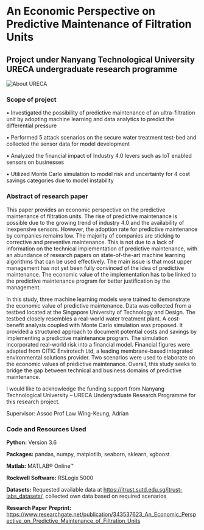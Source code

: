 # An Economic Perspective on Predictive Maintenance of Filtration Units

## Project under Nanyang Technological University URECA undergraduate research programme

![About URECA](https://user-images.githubusercontent.com/45563371/89106943-e8be7900-d45f-11ea-864f-9a12dede8505.jpg)

### Scope of project

• Investigated the possibility of predictive maintenance of an ultra-filtration unit by adopting machine learning and data analytics to predict the differential pressure

• Performed 5 attack scenarios on the secure water treatment test-bed and collected the sensor data for model development

• Analyzed the financial impact of Industry 4.0 levers such as IoT enabled sensors on businesses

• Utilized Monte Carlo simulation to model risk and uncertainty for 4 cost savings categories due to model instability


### Abstract of research paper

This paper provides an economic perspective on the predictive maintenance of filtration units. The rise of predictive maintenance is possible due to the growing trend of industry 4.0 and the availability of inexpensive sensors. However, the adoption rate for predictive maintenance by companies remains low. The majority of companies are sticking to corrective and preventive maintenance. This is not due to a lack of information on the technical implementation of predictive maintenance, with an abundance of research papers on state-of-the-art machine learning algorithms that can be used effectively. The main issue is that most upper management has not yet been fully convinced of the idea of predictive maintenance. The economic value of the implementation has to be linked to the predictive maintenance program for better justification by the management. 

In this study, three machine learning models were trained to demonstrate the economic value of predictive maintenance. Data was collected from a testbed located at the Singapore University of Technology and Design. The testbed closely resembles a real-world water treatment plant. A cost-benefit analysis coupled with Monte Carlo simulation was proposed. It provided a structured approach to document potential costs and savings by implementing a predictive maintenance program. The simulation incorporated real-world risk into a financial model. Financial figures were adapted from CITIC Envirotech Ltd, a leading membrane-based integrated environmental solutions provider. Two scenarios were used to elaborate on the economic values of predictive maintenance. Overall, this study seeks to bridge the gap between technical and business domains of predictive maintenance. 

I would like to acknowledge the funding support from Nanyang Technological University – URECA Undergraduate Research Programme for this research project.

Supervisor: Assoc Prof Law Wing-Keung, Adrian

### Code and Resources Used
**Python:** Version 3.6

**Packages:** pandas, numpy, matplotlib, seaborn, sklearn, xgboost

**Matlab:** MATLAB® Online™

**Rockwell Software:** RSLogix 5000 

**Datasets:** Requested available data at https://itrust.sutd.edu.sg/itrust-labs_datasets/, collected own data based on required scenarios

**Research  Paper Preprint:** https://www.researchgate.net/publication/343537623_An_Economic_Perspective_on_Predictive_Maintenance_of_Filtration_Units
